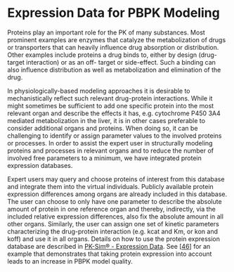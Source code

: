# Expression Data for PBPK Modeling

Proteins play an important role for the PK of many substances. Most prominent examples are enzymes that catalyze the metabolization of drugs or transporters that can heavily influence drug absorption or distribution. Other examples include proteins a drug binds to, either by design \(drug-target interaction\) or as an off- target or side-effect. Such a binding can also influence distribution as well as metabolization and elimination of the drug.

In physiologically-based modeling approaches it is desirable to mechanistically reflect such relevant drug-protein interactions. While it might sometimes be sufficient to add one specific protein into the most relevant organ and describe the effects it has, e.g. cytochrome P450 3A4 mediated metabolization in the liver, it is in other cases preferable to consider additional organs and proteins. When doing so, it can be challenging to identify or assign parameter values to the involved proteins or processes. In order to assist the expert user in structurally modeling proteins and processes in relevant organs and to reduce the number of involved free parameters to a minimum, we have integrated protein expression databases.

Expert users may query and choose proteins of interest from this database and integrate them into the virtual individuals. Publicly available protein expression differences among organs are already included in this database. The user can choose to only have one parameter to describe the absolute amount of protein in one reference organ and thereby, indirectly, via the included relative expression differences, also fix the absolute amount in all other organs. Similarly, the user can assign one set of kinetic parameters characterizing the drug-protein interaction \(e.g. kcat and Km, or kon and koff\) and use it in all organs. Details on how to use the protein expression database are described in [PK-Sim® - Expression Data](../../working-with-pk-sim-r/pk-sim-r-documentation/pk-sim-expression-data.md). See \[[46](../../references/references.md#46)\] for an example that demonstrates that taking protein expression into account leads to an increase in PBPK model quality.

